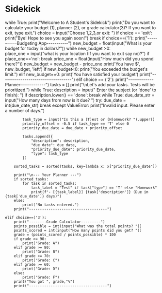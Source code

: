 # Sidekick
while True:
    print("Welcome to A Student's Sidekick")
    print("Do you want to calculate your budget (1), planner (2), or grade calculator(3)? If you want to exit, type exit.")
    choice = input("Choose 1,2,3,or exit: ")
    if choice == 'exit':
        print("Bye! Hope to see you again soon!")
        break
    if choice==('1'):
      print("-----------Budgeting App-----------")
      new_budget = float(input("What is your budget for today in dollars?"))
      while new_budget >0:    
          place_one = input("what is your location (If you want to exit say no)?")
          if place_one=='no':
              break
          price_one = float(input("How much did you spend there?"))
          new_budget = new_budget - price_one
          print('You have $', new_budget, 'left')
          if new_budget<0:
              print("You exceeded the budget's limit.")
          elif new_budget==0:
              print('You have satisfied your budget')
      print("------------------------------------")
    elif choice == ('2'):
        print("-------------Planner-------------")
        tasks = []
        print("\nLet's add your tasks. Tests will be prioritized.")
        while True:
            description = input(" Enter the subject (or 'done' to finish): ")
            if description.lower() == 'done':
                break
            while True:
                due_date_str = input("How many days from now is it due? ")
                try:
                    due_date = int(due_date_str)
                    break
                except ValueError:
                    print("Invalid input. Please enter a number of days.")

            task_type = input("Is this a (T)est or (H)omework? ").upper()
            priority_offset = -0.5 if task_type == 'T' else 0
            priority_due_date = due_date + priority_offset

            tasks.append({
                "description": description,
                "due_date": due_date,
                "priority_due_date": priority_due_date,
                "type": task_type
            })

        sorted_tasks = sorted(tasks, key=lambda x: x["priority_due_date"])

        print("\n--- Your Planner ---")
        if sorted_tasks:
            for task in sorted_tasks:
                task_label = "Test" if task["type"] == 'T' else "Homework"
                print(f"- [{task_label}] {task['description']} (Due in {task['due_date']} days)")
        else:
            print("No tasks entered.")
        print("------------------------------------")

    elif choice==('3'):
        print("--------Grade Calculator---------")
        points_possible = int(input("What was the total points? "))  
        points_scored = int(input("How many points did you get? ")) 
        grade = (points_scored / points_possible) * 100
        if grade >= 90:
            print("Grade: A")
        elif grade >= 80:
            print("Grade: B")
        elif grade >= 70:
            print("Grade: C")
        elif grade >= 60:
            print("Grade: D")
        else:
            print("Grade: F")
        print("You got ", grade,"%")
        print("------------------------------------")
